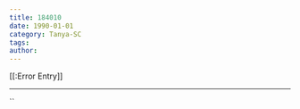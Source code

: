 ```yaml
---
title: 184010
date: 1990-01-01
category: Tanya-SC
tags: 
author: 
---
```


[[:Error Entry]]

---



``
